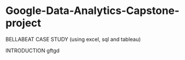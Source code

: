 # Google-Data-Analytics-Capstone-project
BELLABEAT CASE STUDY 
(using excel, sql and tableau)

INTRODUCTION gftgd



